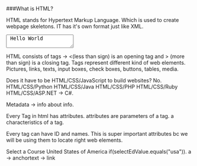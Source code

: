###What is HTML?

HTML stands for Hypertext Markup Language. Which is used to create webpage skeletons. IT has it's own format just like XML.

 <textarea> Hello World </textarea>
HTML consists of tags -> <(less than sign) is an opening tag and > (more than sign) is a closing tag. Tags represent different kind of web elements. Pictures, links, texts, input boxes, check boxes, buttons, tables, media.

Does it have to be HTML/CSS/JavaScript to build websites? No. HTML/CSS/Python HTML/CSS/Java HTML/CSS/PHP HTML/CSS/Ruby HTML/CSS/ASP.NET -> C#.

Metadata -> info about info.

Every Tag in html has attributes. attributes are parameters of a tag. a characteristics of a tag.

Every tag can have ID and names. This is super important attributes bc we will be using them to locate right web elements.

Select a Course United States of America if(selectEdValue.equals("usa")). a -> anchortext -> link